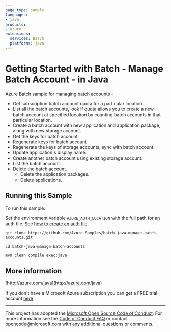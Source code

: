 ```yaml
---
page_type: sample
languages:
- java
products:
- azure
extensions:
  services: Batch
  platforms: java
---
```


# Getting Started with Batch - Manage Batch Account - in Java #


  Azure Batch sample for managing batch accounts -
   - Get subscription batch account quota for a particular location.
   - List all the batch accounts, look if quota allows you to create a new batch account at specified location by counting batch accounts in that particular location.
   - Create a batch account with new application and application package, along with new storage account.
   - Get the keys for batch account.
   - Regenerate keys for batch account
   - Regenerate the keys of storage accounts, sync with batch account.
   - Update application's display name.
   - Create another batch account using existing storage account.
   - List the batch account.
   - Delete the batch account.
       - Delete the application packages.
       - Delete applications.
 

## Running this Sample ##

To run this sample:

Set the environment variable `AZURE_AUTH_LOCATION` with the full path for an auth file. See [how to create an auth file](https://github.com/Azure/azure-libraries-for-java/blob/master/AUTH.md).

    git clone https://github.com/Azure-Samples/batch-java-manage-batch-accounts.git

    cd batch-java-manage-batch-accounts

    mvn clean compile exec:java

## More information ##

[http://azure.com/java](http://azure.com/java)

If you don't have a Microsoft Azure subscription you can get a FREE trial account [here](http://go.microsoft.com/fwlink/?LinkId=330212)

---

This project has adopted the [Microsoft Open Source Code of Conduct](https://opensource.microsoft.com/codeofconduct/). For more information see the [Code of Conduct FAQ](https://opensource.microsoft.com/codeofconduct/faq/) or contact [opencode@microsoft.com](mailto:opencode@microsoft.com) with any additional questions or comments.